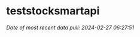 
<!-- README.md is generated from README.Rmd. Please edit that file -->

# teststocksmartapi

*Date of most recent data pull: 2024-02-27 06:27:51*
